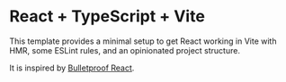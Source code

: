 # React + TypeScript + Vite

This template provides a minimal setup to get React working in Vite with HMR, some ESLint rules, and an opinionated project structure.

It is inspired by [Bulletproof React](https://github.com/alan2207/bulletproof-react/).
